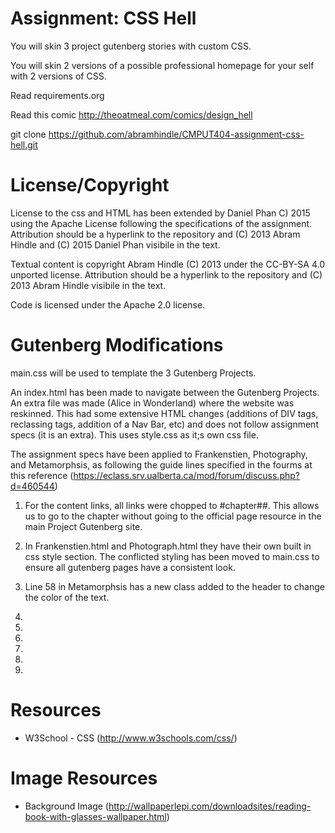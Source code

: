 Assignment: CSS Hell
====================

You will skin 3 project gutenberg stories with custom CSS.

You will skin 2 versions of a possible professional homepage for your
self with 2 versions of CSS.

Read requirements.org

Read this comic http://theoatmeal.com/comics/design_hell

git clone https://github.com/abramhindle/CMPUT404-assignment-css-hell.git

License/Copyright
=================
License to the css and HTML has been extended by Daniel Phan C) 2015 
using the Apache License following the specifications of the assignment. Attribution should be a hyperlink to the repository and (C) 2013 Abram Hindle and (C) 2015 Daniel Phan visibile in the text.

Textual content is copyright Abram Hindle (C) 2013 under the CC-BY-SA 4.0 unported license. Attribution should be a hyperlink to the repository and (C) 2013 Abram Hindle visibile in the text.

Code is licensed under the Apache 2.0 license.

Gutenberg Modifications
===
main.css will be used to template the 3 Gutenberg Projects.

An index.html has been made to navigate between the Gutenberg Projects. An extra
file was made (Alice in Wonderland) where the website was reskinned. This had
some extensive HTML changes (additions of DIV tags, reclassing tags, addition of
a Nav Bar, etc) and does not follow assignment specs (it is an extra). This uses style.css as it;s own css file.

The assignment specs have been applied to Frankenstien, Photography, and Metamorphsis, as following the guide lines specified in the fourms at this reference (https://eclass.srv.ualberta.ca/mod/forum/discuss.php?d=460544)

1. For the content links, all links were chopped to #chapter##. This allows
us to go to the chapter without going to the official page resource in
the main Project Gutenberg site. 

2. In Frankenstien.html and Photograph.html they have their own built in css style
section. The conflicted styling has been moved to main.css to ensure all gutenberg pages have a consistent look.

3. Line 58 in Metamorphsis has a new class added to the header to change the color of the text.

4.
5.
6.
7.
8.
9.

Resources
===
* W3School - CSS (http://www.w3schools.com/css/)


Image Resources
===
* Background Image (http://wallpaperlepi.com/downloadsites/reading-book-with-glasses-wallpaper.html)
